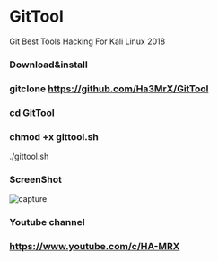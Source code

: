 # GitTool
Git Best Tools Hacking For Kali Linux 2018

### Download&install

### gitclone https://github.com/Ha3MrX/GitTool

### cd GitTool

### chmod +x gittool.sh

./gittool.sh

### ScreenShot 

![capture](https://user-images.githubusercontent.com/33704360/39895179-fb2741c4-54b1-11e8-9a75-5a27b07cf064.PNG)

### Youtube channel

### https://www.youtube.com/c/HA-MRX
